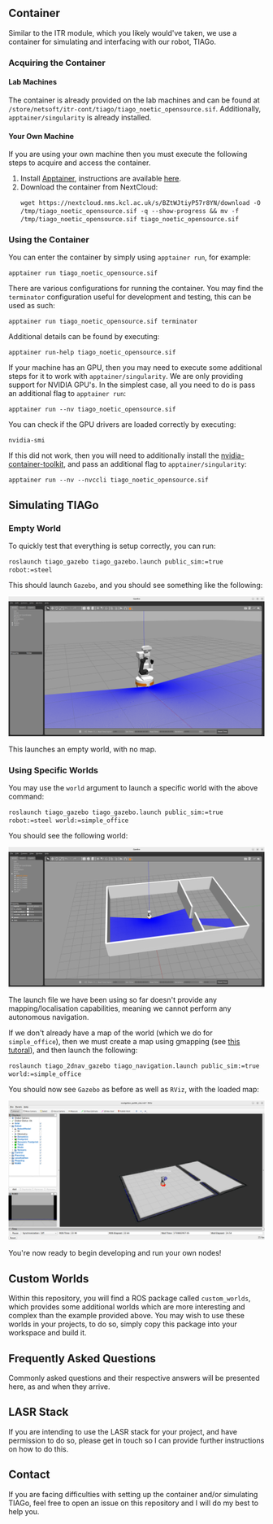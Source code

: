 ## Container
Similar to the ITR module, which you likely would've taken, we use a container for simulating and interfacing with our robot, TIAGo.
### Acquiring the Container
#### Lab Machines
The container is already provided on the lab machines and can be found at `/store/netsoft/itr-cont/tiago/tiago_noetic_opensource.sif`. Additionally, `apptainer/singularity` is already installed.
#### Your Own Machine
If you are using your own machine then you must execute the following steps to acquire and access the container.
1. Install [Apptainer](https://apptainer.org/), instructions are available [here](https://apptainer.org/docs/admin/main/installation.html).
2. Download the container from NextCloud:
    ```
    wget https://nextcloud.nms.kcl.ac.uk/s/BZtWJtiyP57r8YN/download -O /tmp/tiago_noetic_opensource.sif -q --show-progress && mv -f /tmp/tiago_noetic_opensource.sif tiago_noetic_opensource.sif
    ```
### Using the Container
You can enter the container by simply using `apptainer run`, for example:
```
apptainer run tiago_noetic_opensource.sif
```
There are various configurations for running the container. You may find the `terminator` configuration useful for development and testing, this can be used as such:
```
apptainer run tiago_noetic_opensource.sif terminator
```
Additional details can be found by executing:
```
apptainer run-help tiago_noetic_opensource.sif
```
If your machine has an GPU, then you may need to execute some additional steps for it to work with `apptainer/singularity`. We are only providing support for NVIDIA GPU's.
In the simplest case, all you need to do is pass an additional flag to `apptainer run`:
```
apptainer run --nv tiago_noetic_opensource.sif
```
You can check if the GPU drivers are loaded correctly by executing:
```
nvidia-smi
```
If this did not work, then you will need to additionally install the [nvidia-container-toolkit](https://docs.nvidia.com/datacenter/cloud-native/container-toolkit/latest/install-guide.html), and pass an additional flag to `apptainer/singularity`:
```
apptainer run --nv --nvccli tiago_noetic_opensource.sif
```
## Simulating TIAGo
### Empty World
To quickly test that everything is setup correctly, you can run:
```
roslaunch tiago_gazebo tiago_gazebo.launch public_sim:=true robot:=steel
```
This should launch `Gazebo`, and you should see something like the following:

![](assets/tiago_gazebo.png)

This launches an empty world, with no map.

### Using Specific Worlds
You may use the `world` argument to launch a specific world with the above command:
```
roslaunch tiago_gazebo tiago_gazebo.launch public_sim:=true robot:=steel world:=simple_office
```
You should see the following world:

![](assets/tiago_gazebo_simple_office.png)

The launch file we have been using so far doesn't provide any mapping/localisation capabilities, meaning we cannot perform any autonomous navigation.

If we don't already have a map of the world (which we do for `simple_office`), then we must create a map using gmapping (see [this tutoral](http://wiki.ros.org/Robots/TIAGo/Tutorials/Navigation/Mapping)), and then launch the following:

```
roslaunch tiago_2dnav_gazebo tiago_navigation.launch public_sim:=true world:=simple_office
```

You should now see `Gazebo` as before as well as `RViz`, with the loaded map:

![](assets/tiago_rviz_simple_office.png)

You're now ready to begin developing and run your own nodes!

## Custom Worlds
Within this repository, you will find a ROS package called `custom_worlds`, which provides some additional worlds which are more interesting and complex than the example provided above. You may wish to use these worlds in your projects, to do so, simply copy this package into your workspace and build it.

## Frequently Asked Questions
Commonly asked questions and their respective answers will be presented here, as and when they arrive.

## LASR Stack
If you are intending to use the LASR stack for your project, and have permission to do so, please get in touch so I can provide further instructions on how to do this.

## Contact
If you are facing difficulties with setting up the container and/or simulating TIAGo, feel free to open an issue on this repository and I will do my best to help you.
